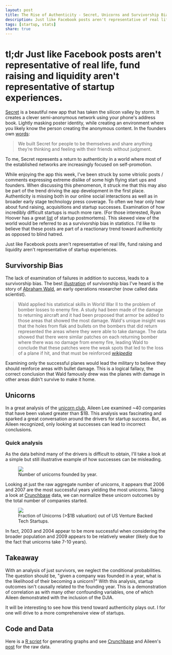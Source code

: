 ```yaml
---
layout: post
title: The Rise of Authenticity - Secret, Unicorns and Survivorship Bias
description: Just like Facebook posts aren't representative of real life, fund raising and liquidity aren't representative of startup experiences.
tags: [startup, stats]
share: true
---
```


# tl;dr Just like Facebook posts aren't representative of real life, fund raising and liquidity aren't representative of startup experiences.

[Secret](https://www.secret.ly/) is a beautiful new app that has taken the silicon valley by storm.  It creates a clever semi-anonymous network using your phone's address book.  Lightly masking poster identity, while creating an environment where you likely know the person creating the anonymous content. In the founders own [words](https://medium.com/p/61a73ed561b4/):

> We built Secret for people to be themselves and share anything they’re thinking and feeling with their friends without judgment.

To me, Secret represents a return to authenticity in a world where most of the established networks are increasingly focused on self-promotion.

While enjoying the app this week, I've been struck by some vitriolic posts / comments expressing extreme dislike of some high flying start ups and founders.  When discussing this phenomenon, it struck me that this may also be part of the trend driving the app development in the first place.  Authenticity is missing both in our online social interactions as well as in broader early stage technology press coverage.  To often we hear only hear about fund raising, acquisitions and startup successes.  Examination of how incredibly difficult startups is much more rare.  (For those interested, Ryan Hoover has a great [list](http://ryanhoover.me/post/74229429351/14-startup-postmortems) of startup postmortems).  This skewed view of the world would be referred to as a survivorship bias in statistics.  I'd like to believe that these posts are part of a reactionary trend toward authenticity as opposed to blind hatred.

Just like Facebook posts aren't representative of real life, fund raising and liquidity aren't representative of startup experiences.

## Survivorship Bias

The lack of examination of failures in addition to success, leads to a survivorship bias.  The best [illustration](http://youarenotsosmart.com/2013/05/23/survivorship-bias/) of survivorship bias I've heard is the story of [Abraham Wald](http://en.wikipedia.org/wiki/Abraham_Wald), an early operations researcher (now called data scientist).

> Wald applied his statistical skills in World War II to the problem of bomber losses to enemy fire. A study had been made of the damage to returning aircraft and it had been proposed that armor be added to those areas that showed the most damage. Wald's unique insight was that the holes from flak and bullets on the bombers that did return represented the areas where they were able to take damage. The data showed that there were similar patches on each returning bomber where there was no damage from enemy fire, leading Wald to conclude that these patches were the weak spots that led to the loss of a plane if hit, and that must be reinforced <cite>[wikipedia](http://en.wikipedia.org/wiki/Abraham_Wald)</cite>

Examining only the successful planes would lead the military to believe they should reinforce areas with bullet damage.  This is a logical fallacy, the correct conclusion that Wald famously drew was the planes with damage in other areas didn't survive to make it home.

## Unicorns

In a great analysis of the [unicorn club](http://techcrunch.com/2013/11/02/welcome-to-the-unicorn-club/), Aileen Lee examined ~40 companies that have been valued greater than $1B.  This analysis was fascinating and sparked a great conversation around the drivers for startup success.  But, as Aileen recognized, only looking at successes can lead to incorrect conclusions.

### Quick analysis

As the data behind many of the drivers is difficult to obtain, I'll take a look at a simple but still illustrative example of how successes can be misleading.

<figure>
  <a href="{{ site.url }}/images/unicorns.png"><img src="{{ site.url }}/images/unicorns.png" /></a>
  <figcaption><a href="{{ site.url }}/images/unicorns.png" title="Number of unicorns founded by year"></a>Number of unicorns founded by year.</figcaption>
</figure>

Looking at just the raw aggregate number of unicorns, it appears that 2006 and 2007 are the most successful years yielding the most unicorns.  Taking a look at [Crunchbase](http://info.crunchbase.com/about/crunchbase-data-exports/) data, we can normalize these unicorn outcomes by the total number of companies started.

<figure>
  <a href="http://techcrunch.com/2013/11/02/welcome-to-the-unicorn-club/"><img src="{{ site.url }}/images/crunchbase/unicorn-percent.png" /></a>
  <figcaption><a href="http://techcrunch.com/2013/11/02/welcome-to-the-unicorn-club/" title="Fraction of Unicorns (>$1B valuation) out of US Venture Backed Tech Startups"></a>Fraction of Unicorns (>$1B valuation) out of US Venture Backed Tech Startups.</figcaption>
</figure>

In fact, 2003 and 2004 appear to be more successful when considering the broader population and 2009 appears to be relatively weaker (likely due to the fact that unicorns take 7-10 years).

## Takeaway

With an analysis of just survivors, we neglect the conditional probabilities.  The question should be, "given a company was founded in a year, what is the likelihood of their becoming a unicorn?"  With this analysis, startup outcomes isn't causally related to the founding year.  This is a demonstration of correlation as with many other confounding variables, one of which Aileen demonstrated with the inclusion of the DJIA.

It will be interesting to see how this trend toward authenticity plays out.  I for one will drive to a more comprehensive view of startups.

## Code and Data

Here is a [R script](https://gist.github.com/jdavidson/8907888) for generating graphs and see [Crunchbase](http://info.crunchbase.com/about/crunchbase-data-exports/) and Aileen's [post](http://techcrunch.com/2013/11/02/welcome-to-the-unicorn-club/) for the raw data.
